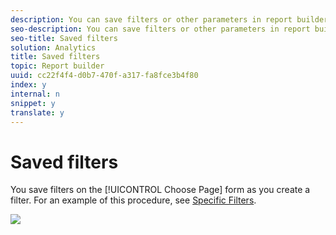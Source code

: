 ```yaml
---
description: You can save filters or other parameters in report builder and use them in other worksheets or workbooks. These parameters are saved to Analytics, to ensure that they are available to other report builder users on other computers.
seo-description: You can save filters or other parameters in report builder and use them in other worksheets or workbooks. These parameters are saved to Analytics, to ensure that they are available to other report builder users on other computers.
seo-title: Saved filters
solution: Analytics
title: Saved filters
topic: Report builder
uuid: cc22f4f4-d0b7-470f-a317-fa8fce3b4f80
index: y
internal: n
snippet: y
translate: y
---
```


# Saved filters

You save filters on the [!UICONTROL  Choose Page] form as you create a filter. For an example of this procedure, see [ Specific Filters](t_specific_filters.md#task_AD91873FD9FF4399A62EAB495DFFA12C). 

![](Graphics/choose_page_saved.png) 
